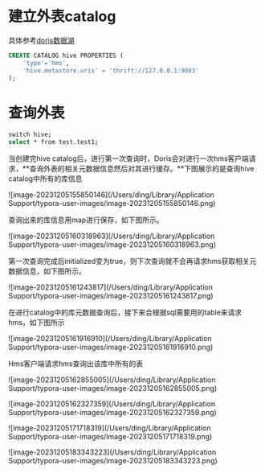 # 建立外表catalog

具体参考[doris数据湖](https://doris.apache.org/zh-CN/docs/lakehouse/multi-catalog/hive)

```sql
CREATE CATALOG hive PROPERTIES (
    'type'='hms',
    'hive.metastore.uris' = 'thrift://127.0.0.1:9083'
);
```











# 查询外表

```bash
switch hive;
select * from test.test1;
```

当创建完hive catalog后，进行第一次查询时，Doris会对进行一次hms客户端请求，**查询外表的相关元数据信息然后对其进行缓存。**下图展示的是查询hive catalog中所有的库信息

![image-20231205155850146](/Users/ding/Library/Application Support/typora-user-images/image-20231205155850146.png)

查询出来的库信息用map进行保存，如下图所示。

![image-20231205160318963](/Users/ding/Library/Application Support/typora-user-images/image-20231205160318963.png)

第一次查询完成后initialized变为true，则下次查询就不会再请求hms获取相关元数据信息，如下图所示。

![image-20231205161243817](/Users/ding/Library/Application Support/typora-user-images/image-20231205161243817.png)

在进行catalog中的库元数据查询后，接下来会根据sql需要用的table来请求hms，如下图所示

![image-20231205161916910](/Users/ding/Library/Application Support/typora-user-images/image-20231205161916910.png)

Hms客户端请求hms查询出该库中所有的表

![image-20231205162855005](/Users/ding/Library/Application Support/typora-user-images/image-20231205162855005.png)







![image-20231205162327359](/Users/ding/Library/Application Support/typora-user-images/image-20231205162327359.png)





![image-20231205171718319](/Users/ding/Library/Application Support/typora-user-images/image-20231205171718319.png)





![image-20231205183343223](/Users/ding/Library/Application Support/typora-user-images/image-20231205183343223.png)